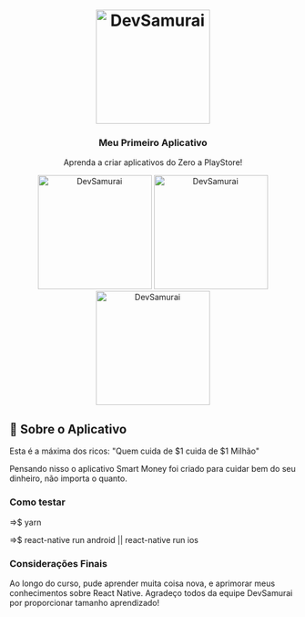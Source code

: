 <h1 align="center">
    <img alt="DevSamurai" src="https://cursos.devsamurai.com.br/assets/shared/logo-blank-dbb2e723b562d42311c93ab3217a154e0da5dc30969b9714ffab350888f374bd.png" width="200px" />
</h1>

<h3 align="center">
  Meu Primeiro Aplicativo
</h3>

<p align="center">Aprenda a criar aplicativos do Zero a PlayStore!</blockquote>

<p align="center">
  <img alt="DevSamurai" src="https://lh3.googleusercontent.com/LMHd9wzWu1k186U7L4I8yvH7_Xz_g6Zxc01yY1c8DjVvK-01pulbkQt6k3669E68skA=w720-h310" width="200px" />
  <img alt="DevSamurai" src="https://lh3.googleusercontent.com/IR4pHly0NxS11I8ScMhiAovWeGE7-FYGuhapI7ynPZQ5bW8-fS2wDubENbvDFBFx6l0=w720-h310" width="200px" />
  <img alt="DevSamurai" src="https://lh3.googleusercontent.com/-d6RTMunSCKmgtUoYUnPfcnuPT4ly2pNE3p9xBTIGyZxQEUXomR1rZE2N2iuSmhvWlA=w720-h310" width="200px" />
</p>

## :rocket: Sobre o Aplicativo

Esta é a máxima dos ricos: "Quem cuida de $1 cuida de $1 Milhão"

Pensando nisso o aplicativo Smart Money foi criado para cuidar bem do seu dinheiro, não importa o quanto.

### Como testar

<p>=>$ yarn</p>
<p>=>$ react-native run android || react-native run ios</p>

### Considerações Finais

<p>Ao longo do curso, pude aprender muita coisa nova, e aprimorar meus conhecimentos sobre React Native. Agradeço todos da equipe DevSamurai por proporcionar tamanho aprendizado!</p>

